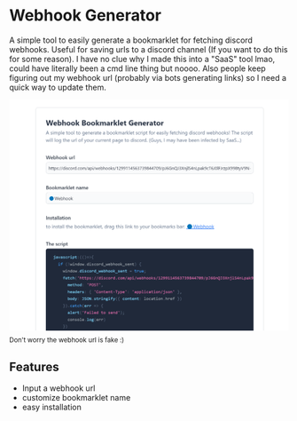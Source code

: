 # Webhook Generator

A simple tool to easily generate a bookmarklet for fetching discord webhooks. Useful for saving urls to a discord channel (If you want to do this for some reason). I have no clue why I made this into a "SaaS" tool lmao, could have literally been a cmd line thing but noooo. Also people keep figuring out my webhook url (probably via bots generating links) so I need a quick way to update them.

![Screenshot of the webpage](/img/img1.png)
<sub>Don't worry the webhook url is fake :)</sub>


## Features
- Input a webhook url
- customize bookmarklet name
- easy installation